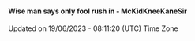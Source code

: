 #### Wise man says only fool rush in - McKidKneeKaneSir
Updated on 19/06/2023 - 08:11:20 (UTC) Time Zone
